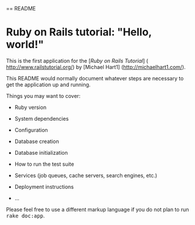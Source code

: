 == README

# Ruby on Rails tutorial: "Hello, world!"

This is the first application for the [*Ruby on Rails Tutorial*]
( http://www.railstutorial.org/) 
by [Michael Hart1] (http://michaelhart1.com/).

This README would normally document whatever steps are necessary to get the
application up and running.

Things you may want to cover:

* Ruby version

* System dependencies

* Configuration

* Database creation

* Database initialization

* How to run the test suite

* Services (job queues, cache servers, search engines, etc.)

* Deployment instructions

* ...


Please feel free to use a different markup language if you do not plan to run
<tt>rake doc:app</tt>.
